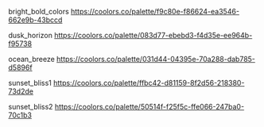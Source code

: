 bright_bold_colors
https://coolors.co/palette/f9c80e-f86624-ea3546-662e9b-43bccd

dusk_horizon
https://coolors.co/palette/083d77-ebebd3-f4d35e-ee964b-f95738

ocean_breeze
https://coolors.co/palette/031d44-04395e-70a288-dab785-d5896f

sunset_bliss1
https://coolors.co/palette/ffbc42-d81159-8f2d56-218380-73d2de

sunset_bliss2
https://coolors.co/palette/50514f-f25f5c-ffe066-247ba0-70c1b3
